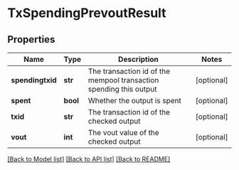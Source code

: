 # TxSpendingPrevoutResult

## Properties
Name | Type | Description | Notes
------------ | ------------- | ------------- | -------------
**spendingtxid** | **str** | The transaction id of the mempool transaction spending this output | [optional] 
**spent** | **bool** | Whether the output is spent | [optional] 
**txid** | **str** | The transaction id of the checked output | [optional] 
**vout** | **int** | The vout value of the checked output | [optional] 

[[Back to Model list]](../README.md#documentation-for-models) [[Back to API list]](../README.md#documentation-for-api-endpoints) [[Back to README]](../README.md)

